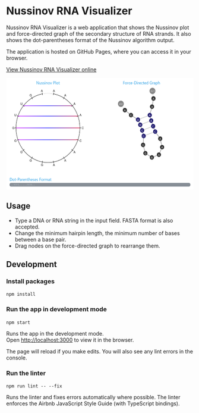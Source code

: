 # Nussinov RNA Visualizer
Nussinov RNA Visualizer is a web application that shows the Nussinov plot and
force-directed graph of the secondary structure of RNA strands. It also shows
the dot-parentheses format of the Nussinov algorithm output.

The application is hosted on GitHub Pages, where you can access it in your browser. 

[View Nussinov RNA Visualizer online](https://jaa2.github.io/nussinov-rna-visualizer/build/index.html)

<p align="center">
  <img src="/docs/images/app-screenshot.png?raw=true" alt="Screenshot of the Nussinov RNA Visualizer" style="height: 300px">
</p>

## Usage
- Type a DNA or RNA string in the input field. FASTA format is also accepted.
- Change the minimum hairpin length, the minimum number of bases between a base pair.
- Drag nodes on the force-directed graph to rearrange them.

## Development
### Install packages
```
npm install
```
### Run the app in development mode
```
npm start
```

Runs the app in the development mode.\
Open [http://localhost:3000](http://localhost:3000) to view it in the browser.

The page will reload if you make edits. You will also see any lint
errors in the console.

### Run the linter

```
npm run lint -- --fix
```

Runs the linter and fixes errors automatically where possible. The linter
enforces the Airbnb JavaScript Style Guide (with TypeScript bindings).